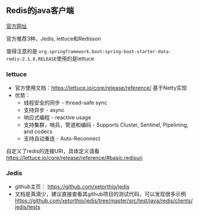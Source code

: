 ## Redis的java客户端

[官方网址](https://redis.io/clients#java)

官方推荐3种，Jedis, lettuce和Redisson

值得注意的是 `org.springframework.boot:spring-boot-starter-data-redis:2.1.8.RELEASE`使用的是lettuce

### lettuce
* 官方使用文档：https://lettuce.io/core/release/reference/
基于Netty实现
* 优势：
  * 线程安全的同步 - thread-safe sync
  * 支持异步 - async
  * 响应式编程 - reactive usage
  * 支持集群，哨兵，管道和编码 - Supports Cluster, Sentinel, Pipelining, and codecs
  * 支持自动重连 -  Auto-Reconnect 

自定义了redis的连接URI，具体定义请看 https://lettuce.io/core/release/reference/#basic.redisuri

### Jedis
* github主页： https://github.com/xetorthio/jedis  
* 文档是真滴少，建议直接查看其github项目的测试代码，可以发现很多示例 https://github.com/xetorthio/jedis/tree/master/src/test/java/redis/clients/jedis/tests
